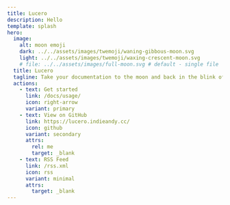 ```yaml
---
title: Lucero
description: Hello
template: splash
hero:
  image:
    alt: moon emoji
    dark: ../../assets/images/twemoji/waning-gibbous-moon.svg
    light: ../../assets/images/twemoji/waxing-crescent-moon.svg
    # file: ../../assets/images/full-moon.svg # default - single file
  title: Lucero
  tagline: Take your documentation to the moon and back in the blink of an eye.
  actions:
    - text: Get started
      link: /docs/usage/
      icon: right-arrow
      variant: primary
    - text: View on GitHub
      link: https://lucero.indieandy.cc/
      icon: github
      variant: secondary
      attrs:
        rel: me
        target: _blank
    - text: RSS Feed
      link: /rss.xml
      icon: rss
      variant: minimal
      attrs:
        target: _blank
---
```

